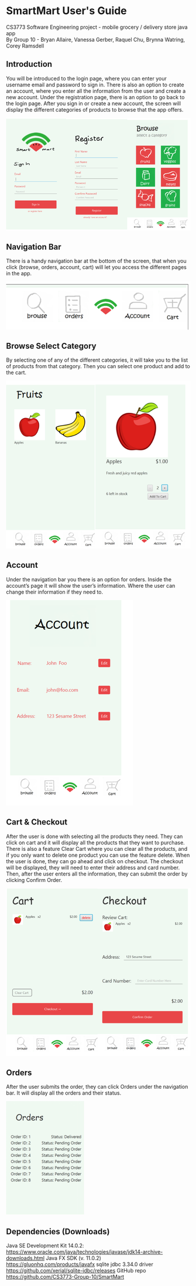 # SmartMart User's Guide
CS3773 Software Engineering project - mobile grocery / delivery store java app  
By Group 10 - Bryan Allaire, Vanessa Gerber, Raquel Chu, Brynna Watring, Corey Ramsdell


## Introduction
You will be introduced to the login page, where you can enter your username email and password to sign in. There is also an option to create an account, where you enter all the information from the user and create a new account. Under the registration page, there is an option to go back to the login page. After you sign in or create a new account, the screen will display the different categories of products to browse that the app offers.

![intro-screenshot](https://github.com/CS3773-Group-10/SmartMart/blob/master/snippets/loginInterface.PNG)


## Navigation Bar
There is a handy navigation bar at the bottom of the screen, that when you click (browse, orders, account, cart) will let you access the different pages in the app.

![navbar-screenshot](https://github.com/CS3773-Group-10/SmartMart/blob/master/snippets/navigation%20bar.PNG)

## Browse Select Category
By selecting one of any of the different categories, it will take you to the list of products from that category. Then you can select one product and add to the cart.

![products-screenshot](https://github.com/CS3773-Group-10/SmartMart/blob/master/snippets/browse%20catgecorg.PNG)

## Account
Under the navigation bar you there is an option for orders. Inside the account’s page it will show the user’s information. Where the user can change their information if they need to.

![account-screenshot](https://github.com/CS3773-Group-10/SmartMart/blob/master/snippets/account%20interface.PNG)

## Cart & Checkout
After the user is done with selecting all the products they need. They can click on cart and it will display all the products that they want to purchase. There is also a feature Clear Cart where you can clear all the products, and if you only want to delete one product you can use the feature delete. When the user is done, they can go ahead and click on checkout. The checkout will be displayed, they will need to enter their address and card number. Then, after the user enters all the information, they can submit the order by clicking Confirm Order.

![cart-screenshot](https://github.com/CS3773-Group-10/SmartMart/blob/master/snippets/cart%20and%20checkout.PNG)

## Orders
After the user submits the order, they can click Orders under the navigation bar. It will display all the orders and their status.

![orders-screenshot](https://github.com/CS3773-Group-10/SmartMart/blob/master/snippets/orders-img.png)

## Dependencies (Downloads)
Java SE Development Kit 14.0.2:
https://www.oracle.com/java/technologies/javase/jdk14-archive-downloads.html
Java FX SDK (v. 11.0.2)
https://gluonhq.com/products/javafx
sqlite jdbc 3.34.0 driver
https://github.com/xerial/sqlite-jdbc/releases
GitHub repo
https://github.com/CS3773-Group-10/SmartMart



